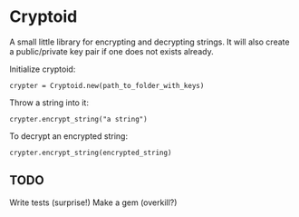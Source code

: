 Cryptoid
====================
A small little library for encrypting and decrypting strings. It will also create a public/private key pair if one does not exists already.

Initialize cryptoid:

    crypter = Cryptoid.new(path_to_folder_with_keys)
    
Throw a string into it:

    crypter.encrypt_string("a string")
    
To decrypt an encrypted string:

    crypter.encrypt_string(encrypted_string)

TODO
-------------------
Write tests (surprise!)
Make a gem (overkill?)

